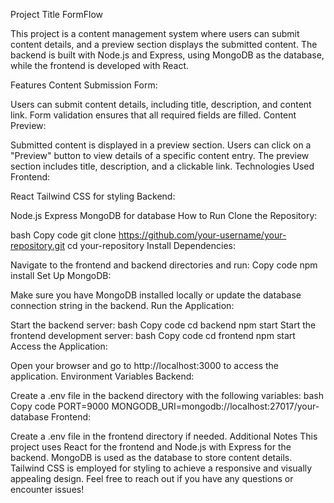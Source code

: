 

Project Title
FormFlow

This project is a content management system where users can submit content details, and a preview section displays the submitted content. The backend is built with Node.js and Express, using MongoDB as the database, while the frontend is developed with React.

Features
Content Submission Form:

Users can submit content details, including title, description, and content link.
Form validation ensures that all required fields are filled.
Content Preview:

Submitted content is displayed in a preview section.
Users can click on a "Preview" button to view details of a specific content entry.
The preview section includes title, description, and a clickable link.
Technologies Used
Frontend:

React
Tailwind CSS for styling
Backend:

Node.js
Express
MongoDB for database
How to Run
Clone the Repository:

bash
Copy code
git clone https://github.com/your-username/your-repository.git
cd your-repository
Install Dependencies:

Navigate to the frontend and backend directories and run:
Copy code
npm install
Set Up MongoDB:

Make sure you have MongoDB installed locally or update the database connection string in the backend.
Run the Application:

Start the backend server:
bash
Copy code
cd backend
npm start
Start the frontend development server:
bash
Copy code
cd frontend
npm start
Access the Application:

Open your browser and go to http://localhost:3000 to access the application.
Environment Variables
Backend:

Create a .env file in the backend directory with the following variables:
bash
Copy code
PORT=9000
MONGODB_URI=mongodb://localhost:27017/your-database
Frontend:

Create a .env file in the frontend directory if needed.
Additional Notes
This project uses React for the frontend and Node.js with Express for the backend.
MongoDB is used as the database to store content details.
Tailwind CSS is employed for styling to achieve a responsive and visually appealing design.
Feel free to reach out if you have any questions or encounter issues!